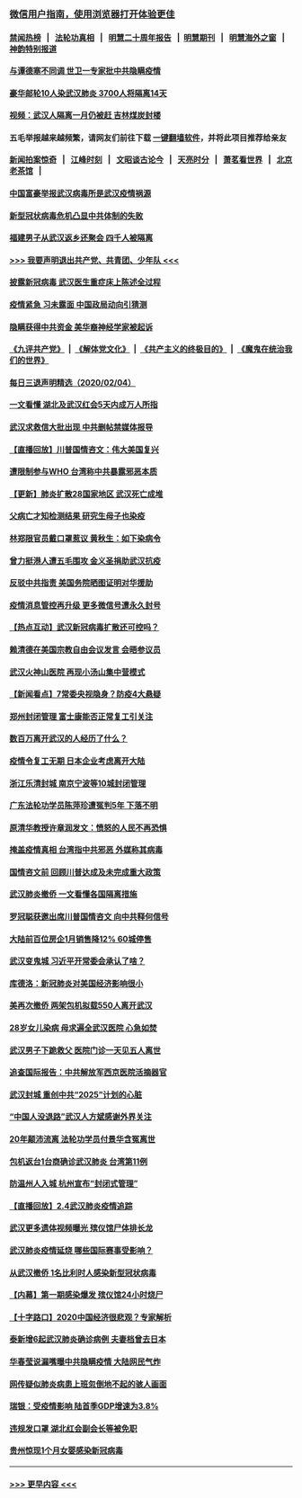 ### [微信用户指南，使用浏览器打开体验更佳](https://github.com/gfw-breaker/banned-news1/blob/master/indexes/wechat-guide.md?t=0)
#### [禁闻热榜](热点新闻.md?t=0)  &nbsp;&nbsp;|&nbsp;&nbsp; [法轮功真相](https://github.com/gfw-breaker/truth/blob/master/README.md?t=0) &nbsp;&nbsp;|&nbsp;&nbsp; [明慧二十周年报告](https://github.com/gfw-breaker/mh-reports/blob/master/README.md?t=0) &nbsp;&nbsp;|&nbsp;&nbsp;[明慧期刊](https://github.com/gfw-breaker/mh-qikan) &nbsp;&nbsp;|&nbsp;&nbsp; [明慧海外之窗](https://github.com/gfw-breaker/mh-news/blob/master/README.md?t=0) &nbsp;&nbsp;|&nbsp;&nbsp; [神韵特别报道](https://github.com/gfw-breaker/mh-news/blob/master/shenyun.md?t=0)
#### [与谭德塞不同调 世卫一专家批中共隐瞒疫情](../pages/nsc413/n11845278.md?t=02051544) 
#### [豪华邮轮10人染武汉肺炎 3700人将隔离14天](../pages/nsc413/n11845543.md?t=02051544) 
#### [视频：武汉人隔离一月仍被赶 吉林煤炭封楼](../pages/nsc413/n11845570.md?t=02051544) 
#### 五毛举报越来越频繁，请网友们前往下载 [一键翻墙软件](https://github.com/gfw-breaker/ssr-accounts)，并将此项目推荐给亲友
#### [新闻拍案惊奇](https://github.com/gfw-breaker/banned-news1/blob/master/pages/link4.md) &nbsp;&nbsp;|&nbsp;&nbsp; [江峰时刻](https://github.com/gfw-breaker/banned-news1/blob/master/pages/link4.md) &nbsp;&nbsp;|&nbsp;&nbsp; [文昭谈古论今](https://github.com/gfw-breaker/banned-news1/blob/master/pages/link4.md) &nbsp;&nbsp;|&nbsp;&nbsp; [天亮时分](https://github.com/gfw-breaker/banned-news1/blob/master/pages/link4.md) &nbsp;&nbsp;|&nbsp;&nbsp; [萧茗看世界](https://github.com/gfw-breaker/banned-news1/blob/master/pages/link4.md) &nbsp;&nbsp;|&nbsp;&nbsp; [北京老茶馆](https://github.com/gfw-breaker/banned-news1/blob/master/pages/link4.md) &nbsp;&nbsp;|&nbsp;&nbsp; 
#### [中国富豪举报武汉病毒所是武汉疫情祸源](../pages/nsc413/n11844943.md?t=02051544) 
#### [新型冠状病毒危机凸显中共体制的失败](../pages/nsc413/n11844970.md?t=02051544) 
#### [福建男子从武汉返乡还聚会 四千人被隔离](../pages/nsc413/n11845352.md?t=02051544) 
#### [>>> 我要声明退出共产党、共青团、少年队 <<<](https://github.com/begood0513/goodnews/blob/master/quit/letter.md) 
#### [披露新冠病毒 武汉医生重症床上陈述全过程](../pages/nsc413/n11845150.md?t=02051544) 
#### [疫情紧急 习未露面 中国政局动向引猜测](../pages/nsc413/n11845224.md?t=02051544) 
#### [隐瞒获得中共资金 美华裔神经学家被起诉](../pages/nsc413/n11844879.md?t=02051544) 
#### [《九评共产党》](https://github.com/begood0513/9ping.md/blob/master/README.md) &nbsp;|&nbsp; [《解体党文化》](../../../../jtdwh.md/blob/master/README.md)  &nbsp;|&nbsp; [《共产主义的终极目的》](../../../../gczydzjmd.md/blob/master/README.md) &nbsp;|&nbsp; [《魔鬼在统治我们的世界》](../../../../mgztzwmdsj.md/blob/master/README.md) 
#### [每日三退声明精选（2020/02/04）](../pages/nsc413/n11845335.md?t=02051544) 
#### [一文看懂 湖北及武汉红会5天内成万人所指](../pages/nsc413/n11844315.md?t=02051544) 
#### [武汉求救信大批出现 中共删帖禁媒体报导](../pages/nsc413/n11845064.md?t=02051544) 
#### [【直播回放】川普国情咨文：伟大美国复兴](../pages/nsc413/n11842079.md?t=02051544) 
#### [遭限制参与WHO 台湾称中共暴露邪恶本质](../pages/nsc413/n11844351.md?t=02051544) 
#### [【更新】肺炎扩散28国家地区 武汉死亡成堆](../pages/nsc413/n11801312.md?t=02051544) 
#### [父病亡才知检测结果 研究生母子也染疫](../pages/nsc413/n11845059.md?t=02051544) 
#### [林郑限官员戴口罩惹议 黄秋生：如下染病令](../pages/nsc413/n11844529.md?t=02051544) 
#### [曾力挺港人遭五毛围攻 金义圣捐助武汉抗疫](../pages/nsc413/n11844707.md?t=02051544) 
#### [反驳中共指责 美国务院晒图证明对华援助](../pages/nsc413/n11844859.md?t=02051544) 
#### [疫情消息管控再升级 更多微信号遭永久封号](../pages/nsc413/n11844902.md?t=02051544) 
#### [【热点互动】武汉新冠病毒扩散还可控吗？](../pages/nsc413/n11844750.md?t=02051544) 
#### [赖清德在美国宗教自由会议发言 会晤参议员](../pages/nsc413/n11844836.md?t=02051544) 
#### [武汉火神山医院 再现小汤山集中营模式](../pages/nsc413/n11844763.md?t=02051544) 
#### [【新闻看点】7常委央视隐身？防疫4大悬疑](../pages/nsc413/n11844611.md?t=02051544) 
#### [郑州封闭管理 富士康能否正常复工引关注](../pages/nsc413/n11844727.md?t=02051544) 
#### [数百万离开武汉的人经历了什么？](../pages/nsc413/n11844742.md?t=02051544) 
#### [疫情令复工无期  日本企业考虑离开大陆](../pages/nsc413/n11844585.md?t=02051544) 
#### [浙江乐清封城 南京宁波等10城封闭管理](../pages/nsc413/n11844464.md?t=02051544) 
#### [广东法轮功学员陈萍珍遭冤判5年 下落不明](../pages/nsc413/n11844088.md?t=02051544) 
#### [原清华教授许章润发文：愤怒的人民不再恐惧](../pages/nsc413/n11844347.md?t=02051544) 
#### [掩盖疫情真相 台湾指中共邪恶 外媒称其病毒](../pages/nsc413/n11844401.md?t=02051544) 
#### [国情咨文前 回顾川普达成及未完成重大政策](../pages/nsc413/n11844581.md?t=02051544) 
#### [武汉肺炎撤侨 一文看懂各国隔离措施](../pages/nsc413/n11844216.md?t=02051544) 
#### [罗冠聪获邀出席川普国情咨文 向中共释何信号](../pages/nsc413/n11844355.md?t=02051544) 
#### [大陆前百位房企1月销售降12% 60城停售](../pages/nsc413/n11844398.md?t=02051544) 
#### [武汉变鬼城 习近平开常委会承认了啥？](../pages/nsc413/n11844218.md?t=02051544) 
#### [库德洛：新冠肺炎对美国经济影响很小](../pages/nsc413/n11844418.md?t=02051544) 
#### [美再次撤侨 两架包机拟载550人离开武汉](../pages/nsc413/n11844407.md?t=02051544) 
#### [28岁女儿染病 母求遍全武汉医院 心急如焚](../pages/nsc413/n11844302.md?t=02051544) 
#### [武汉男子下跪救父 医院门诊一天见五人离世](../pages/nsc413/n11844073.md?t=02051544) 
#### [追查国际报告：中共解放军西京医院活摘器官](../pages/nsc413/n11838359.md?t=02051544) 
#### [武汉封城 重创中共“2025”计划的心脏](../pages/nsc413/n11843972.md?t=02051544) 
#### [“中国人没退路”武汉人方斌感谢外界关注](../pages/nsc413/n11843517.md?t=02051544) 
#### [20年颠沛流离 法轮功学员付景华含冤离世](../pages/nsc413/n11841986.md?t=02051544) 
#### [包机返台1台商确诊武汉肺炎 台湾第11例](../pages/nsc413/n11844182.md?t=02051544) 
#### [防温州人入城 杭州宣布“封闭式管理”](../pages/nsc413/n11844139.md?t=02051544) 
#### [【直播回放】2.4武汉肺炎疫情追踪](../pages/nsc413/n11844032.md?t=02051544) 
#### [武汉更多遗体视频曝光 殡仪馆尸体排长龙](../pages/nsc413/n11844057.md?t=02051544) 
#### [武汉肺炎疫情延烧 哪些国际赛事受影响？](../pages/nsc413/n11843958.md?t=02051544) 
#### [从武汉撤侨 1名比利时人感染新型冠状病毒](../pages/nsc413/n11843977.md?t=02051544) 
#### [【内幕】第一期感染爆发 殡仪馆24小时烧尸](../pages/nsc413/n11843944.md?t=02051544) 
#### [【十字路口】2020中国经济很悲观？专家解析](../pages/nsc413/n11842696.md?t=02051544) 
#### [泰新增6起武汉肺炎确诊病例 夫妻档曾去日本](../pages/nsc413/n11843900.md?t=02051544) 
#### [华春莹说漏嘴曝中共隐瞒疫情 大陆网民气炸](../pages/nsc413/n11843863.md?t=02051544) 
#### [网传疑似肺炎病患上班忽倒地不起的骇人画面](../pages/nsc413/n11843789.md?t=02051544) 
#### [瑞银：受疫情影响 陆首季GDP增速为3.8%](../pages/nsc413/n11843264.md?t=02051544) 
#### [违规发口罩 湖北红会副会长等被免职](../pages/nsc413/n11843531.md?t=02051544) 
#### [贵州惊现1个月女婴感染新冠病毒](../pages/nsc413/n11843443.md?t=02051544) 

----
#### [ >>> 更早内容 <<< ](../indexes/nsc413-earlier.md)
